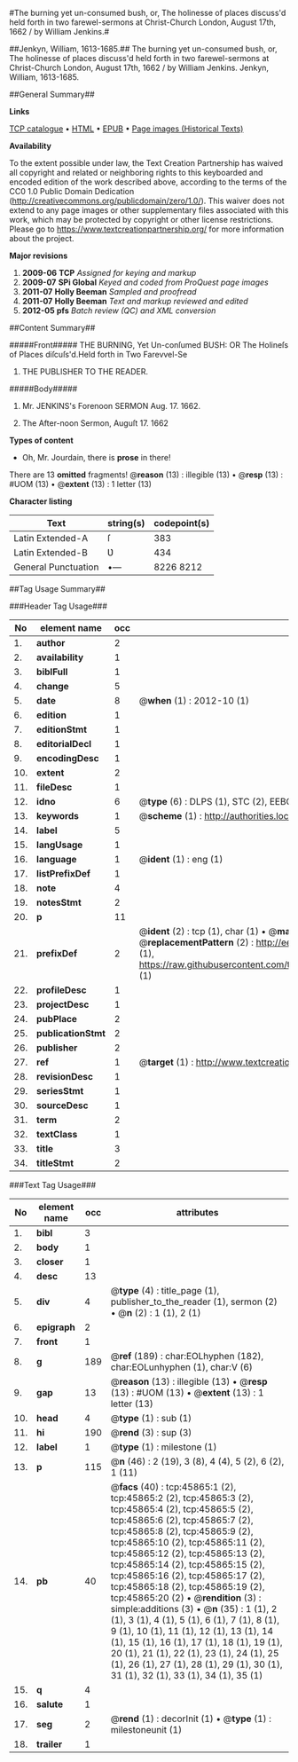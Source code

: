 #The burning yet un-consumed bush, or, The holinesse of places discuss'd held forth in two farewel-sermons at Christ-Church London, August 17th, 1662 / by William Jenkins.#

##Jenkyn, William, 1613-1685.##
The burning yet un-consumed bush, or, The holinesse of places discuss'd held forth in two farewel-sermons at Christ-Church London, August 17th, 1662 / by William Jenkins.
Jenkyn, William, 1613-1685.

##General Summary##

**Links**

[TCP catalogue](http://www.ota.ox.ac.uk/tcp/)  • 
[HTML](http://tei.it.ox.ac.uk/tcp/Texts-HTML/free/A46/A46802.html)  • 
[EPUB](http://tei.it.ox.ac.uk/tcp/Texts-EPUB/free/A46/A46802.epub) • 
[Page images (Historical Texts)](https://historicaltexts.jisc.ac.uk/eebo-10785046e)

**Availability**

To the extent possible under law, the Text Creation Partnership has waived all copyright and related or neighboring rights to this keyboarded and encoded edition of the work described above, according to the terms of the CC0 1.0 Public Domain Dedication (http://creativecommons.org/publicdomain/zero/1.0/). This waiver does not extend to any page images or other supplementary files associated with this work, which may be protected by copyright or other license restrictions. Please go to https://www.textcreationpartnership.org/ for more information about the project.

**Major revisions**

1. __2009-06__ __TCP__ *Assigned for keying and markup*
1. __2009-07__ __SPi Global__ *Keyed and coded from ProQuest page images*
1. __2011-07__ __Holly Beeman__ *Sampled and proofread*
1. __2011-07__ __Holly Beeman__ *Text and markup reviewed and edited*
1. __2012-05__ __pfs__ *Batch review (QC) and XML conversion*

##Content Summary##

#####Front#####
THE BURNING, Yet Un-conſumed BUSH: OR The Holineſs of Places diſcuſs'd.Held forth in Two Farevvel-Se
1. THE PUBLISHER TO THE READER.

#####Body#####

1. Mr. JENKINS's Forenoon SERMON Aug. 17. 1662.

1. The After-noon Sermon, Auguſt 17. 1662

**Types of content**

  * Oh, Mr. Jourdain, there is **prose** in there!

There are 13 **omitted** fragments! 
 @__reason__ (13) : illegible (13)  •  @__resp__ (13) : #UOM (13)  •  @__extent__ (13) : 1 letter (13)

**Character listing**


|Text|string(s)|codepoint(s)|
|---|---|---|
|Latin Extended-A|ſ|383|
|Latin Extended-B|Ʋ|434|
|General Punctuation|•—|8226 8212|

##Tag Usage Summary##

###Header Tag Usage###

|No|element name|occ|attributes|
|---|---|---|---|
|1.|__author__|2||
|2.|__availability__|1||
|3.|__biblFull__|1||
|4.|__change__|5||
|5.|__date__|8| @__when__ (1) : 2012-10 (1)|
|6.|__edition__|1||
|7.|__editionStmt__|1||
|8.|__editorialDecl__|1||
|9.|__encodingDesc__|1||
|10.|__extent__|2||
|11.|__fileDesc__|1||
|12.|__idno__|6| @__type__ (6) : DLPS (1), STC (2), EEBO-CITATION (1), OCLC (1), VID (1)|
|13.|__keywords__|1| @__scheme__ (1) : http://authorities.loc.gov/ (1)|
|14.|__label__|5||
|15.|__langUsage__|1||
|16.|__language__|1| @__ident__ (1) : eng (1)|
|17.|__listPrefixDef__|1||
|18.|__note__|4||
|19.|__notesStmt__|2||
|20.|__p__|11||
|21.|__prefixDef__|2| @__ident__ (2) : tcp (1), char (1)  •  @__matchPattern__ (2) : ([0-9\-]+):([0-9IVX]+) (1), (.+) (1)  •  @__replacementPattern__ (2) : http://eebo.chadwyck.com/downloadtiff?vid=$1&page=$2 (1), https://raw.githubusercontent.com/textcreationpartnership/Texts/master/tcpchars.xml#$1 (1)|
|22.|__profileDesc__|1||
|23.|__projectDesc__|1||
|24.|__pubPlace__|2||
|25.|__publicationStmt__|2||
|26.|__publisher__|2||
|27.|__ref__|1| @__target__ (1) : http://www.textcreationpartnership.org/docs/. (1)|
|28.|__revisionDesc__|1||
|29.|__seriesStmt__|1||
|30.|__sourceDesc__|1||
|31.|__term__|2||
|32.|__textClass__|1||
|33.|__title__|3||
|34.|__titleStmt__|2||


###Text Tag Usage###

|No|element name|occ|attributes|
|---|---|---|---|
|1.|__bibl__|3||
|2.|__body__|1||
|3.|__closer__|1||
|4.|__desc__|13||
|5.|__div__|4| @__type__ (4) : title_page (1), publisher_to_the_reader (1), sermon (2)  •  @__n__ (2) : 1 (1), 2 (1)|
|6.|__epigraph__|2||
|7.|__front__|1||
|8.|__g__|189| @__ref__ (189) : char:EOLhyphen (182), char:EOLunhyphen (1), char:V (6)|
|9.|__gap__|13| @__reason__ (13) : illegible (13)  •  @__resp__ (13) : #UOM (13)  •  @__extent__ (13) : 1 letter (13)|
|10.|__head__|4| @__type__ (1) : sub (1)|
|11.|__hi__|190| @__rend__ (3) : sup (3)|
|12.|__label__|1| @__type__ (1) : milestone (1)|
|13.|__p__|115| @__n__ (46) : 2 (19), 3 (8), 4 (4), 5 (2), 6 (2), 1 (11)|
|14.|__pb__|40| @__facs__ (40) : tcp:45865:1 (2), tcp:45865:2 (2), tcp:45865:3 (2), tcp:45865:4 (2), tcp:45865:5 (2), tcp:45865:6 (2), tcp:45865:7 (2), tcp:45865:8 (2), tcp:45865:9 (2), tcp:45865:10 (2), tcp:45865:11 (2), tcp:45865:12 (2), tcp:45865:13 (2), tcp:45865:14 (2), tcp:45865:15 (2), tcp:45865:16 (2), tcp:45865:17 (2), tcp:45865:18 (2), tcp:45865:19 (2), tcp:45865:20 (2)  •  @__rendition__ (3) : simple:additions (3)  •  @__n__ (35) : 1 (1), 2 (1), 3 (1), 4 (1), 5 (1), 6 (1), 7 (1), 8 (1), 9 (1), 10 (1), 11 (1), 12 (1), 13 (1), 14 (1), 15 (1), 16 (1), 17 (1), 18 (1), 19 (1), 20 (1), 21 (1), 22 (1), 23 (1), 24 (1), 25 (1), 26 (1), 27 (1), 28 (1), 29 (1), 30 (1), 31 (1), 32 (1), 33 (1), 34 (1), 35 (1)|
|15.|__q__|4||
|16.|__salute__|1||
|17.|__seg__|2| @__rend__ (1) : decorInit (1)  •  @__type__ (1) : milestoneunit (1)|
|18.|__trailer__|1||
